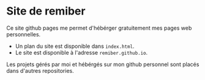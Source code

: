 # Site de remiber
Ce site github pages me permet d'hébérger gratuitement mes pages web personnelles.

* Un plan du site est disponible dans `index.html`.
* Le site est disponible à l'adresse `remiber.github.io`.

Les projets gérés par moi et hébérgés sur mon github personnel sont placés dans d'autres repositories.
